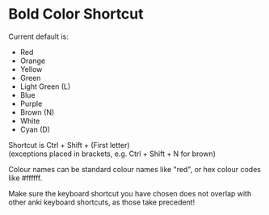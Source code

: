 # Bold Color Shortcut

Current default is:

* Red
* Orange
* Yellow
* Green
* Light Green (L)
* Blue
* Purple
* Brown (N)
* White
* Cyan (D)

Shortcut is Ctrl + Shift + (First letter)
<br>(exceptions placed in brackets, e.g. Ctrl + Shift + N for brown)

Colour names can be standard colour names like "red", or hex colour codes like #ffffff.

Make sure the keyboard shortcut you have chosen does not overlap with other anki keyboard shortcuts, as those take
precedent!
